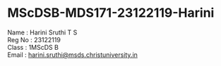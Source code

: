 # MScDSB-MDS171-23122119-Harini
Name : Harini Sruthi T S    
Reg No : 23122119  
Class : 1MScDS B   
Email : harini.sruthi@msds.christuniversity.in
